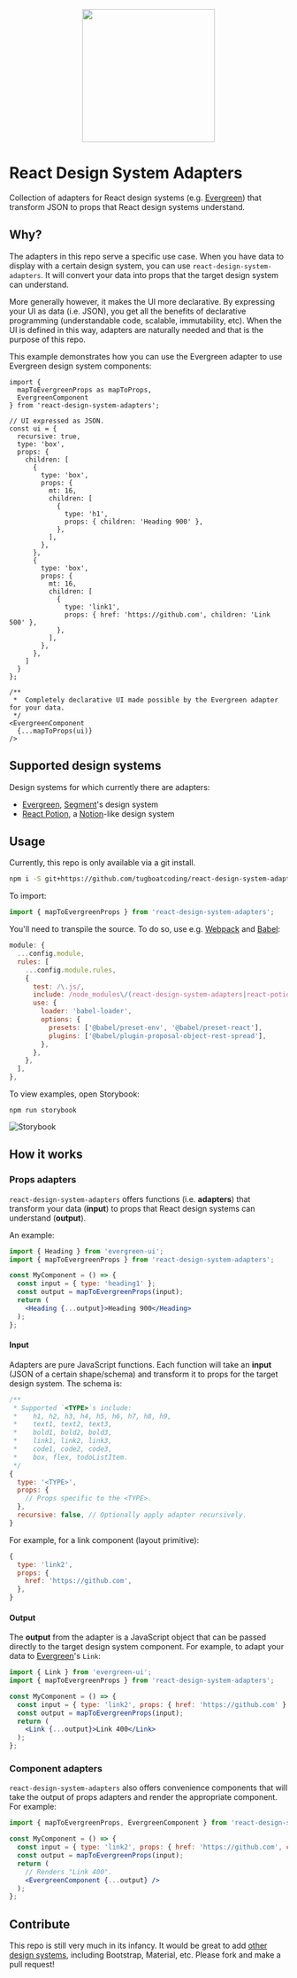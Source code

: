<div style="display: flex; justify-content: center;"">
  <img src="https://raw.githubusercontent.com/tugboatcoding/react-design-system-adapters/master/logo.png" width="240px" />
</div>

# React Design System Adapters

Collection of adapters for React design systems (e.g. [Evergreen](https://evergreen.segment.com/components)) that transform JSON to props that React design systems understand.

## Why?

The adapters in this repo serve a specific use case. When you have data to display with a certain design system, you can use `react-design-system-adapters`. It will convert your data into props that the target design system can understand.

More generally however, it makes the UI more declarative. By expressing your UI as data (i.e. JSON), you get all the benefits of declarative programming (understandable code, scalable, immutability, etc). When the UI is defined in this way, adapters are naturally needed and that is the purpose of this repo.

This example demonstrates how you can use the Evergreen adapter to use Evergreen design system components:

```
import {
  mapToEvergreenProps as mapToProps,
  EvergreenComponent
} from 'react-design-system-adapters';

// UI expressed as JSON.
const ui = {
  recursive: true,
  type: 'box',
  props: {
    children: [
      {
        type: 'box',
        props: {
          mt: 16,
          children: [
            {
              type: 'h1',
              props: { children: 'Heading 900' },
            },
          ],
        },
      },
      {
        type: 'box',
        props: {
          mt: 16,
          children: [
            {
              type: 'link1',
              props: { href: 'https://github.com', children: 'Link 500' },
            },
          ],
        },
      },
    ]
  }
};

/**
 *  Completely declarative UI made possible by the Evergreen adapter for your data.
 */
<EvergreenComponent
  {...mapToProps(ui)}
/>
```

## Supported design systems

Design systems for which currently there are adapters:

* [Evergreen](https://evergreen.segment.com/components), [Segment](http://segment.io/)'s design system
* [React Potion](https://github.com/tugboatcoding/react-potion), a [Notion](https://notion.so)-like design system

## Usage

Currently, this repo is only available via a git install.

```bash
npm i -S git+https://github.com/tugboatcoding/react-design-system-adapters.git
```

To import:

```jsx
import { mapToEvergreenProps } from 'react-design-system-adapters';
```

You'll need to transpile the source. To do so, use e.g. [Webpack](https://webpack.js.org/) and [Babel](https://babeljs.io/):

```js
module: {
  ...config.module,
  rules: [
    ...config.module.rules,
    {
      test: /\.js/,
      include: /node_modules\/(react-design-system-adapters|react-potion)\/.*/, // For now, both these dependencies need transpiling.
      use: {
        loader: 'babel-loader',
        options: {
          presets: ['@babel/preset-env', '@babel/preset-react'],
          plugins: ['@babel/plugin-proposal-object-rest-spread'],
        },
      },
    },
  ],
},
```

To view examples, open Storybook:

```
npm run storybook
```

![Storybook](https://raw.githubusercontent.com/tugboatcoding/react-design-system-adapters/master/screenshots/storybook.png)

## How it works

### Props adapters

`react-design-system-adapters` offers functions (i.e. **adapters**) that transform your data (**input**) to props that React design systems can understand (**output**).

An example:

```jsx
import { Heading } from 'evergreen-ui';
import { mapToEvergreenProps } from 'react-design-system-adapters';

const MyComponent = () => {
  const input = { type: 'heading1' };
  const output = mapToEvergreenProps(input);
  return (
    <Heading {...output}>Heading 900</Heading>
  );
};
```

#### Input

Adapters are pure JavaScript functions. Each function will take an **input** (JSON of a certain shape/schema) and transform it to props for the target design system. The schema is:

```jsx
/**
 * Supported `<TYPE>`s include:
 *    h1, h2, h3, h4, h5, h6, h7, h8, h9,
 *    text1, text2, text3,
 *    bold1, bold2, bold3,
 *    link1, link2, link3,
 *    code1, code2, code3,
 *    box, flex, todoListItem.
 */
{
  type: '<TYPE>',
  props: {
    // Props specific to the <TYPE>.
  },
  recursive: false, // Optionally apply adapter recursively.
}
```

For example, for a link component (layout primitive):

```jsx
{
  type: 'link2',
  props: {
    href: 'https://github.com',
  },
}
```

#### Output

The **output** from the adapter is a JavaScript object that can be passed directly to the target design system component. For example, to adapt your data to [Evergreen](https://evergreen.segment.com/components)'s `Link`:

```jsx
import { Link } from 'evergreen-ui';
import { mapToEvergreenProps } from 'react-design-system-adapters';

const MyComponent = () => {
  const input = { type: 'link2', props: { href: 'https://github.com' } };
  const output = mapToEvergreenProps(input);
  return (
    <Link {...output}>Link 400</Link>
  );
};
```

### Component adapters

`react-design-system-adapters` also offers convenience components that will take the output of props adapters and render the appropriate component. For example:

```jsx
import { mapToEvergreenProps, EvergreenComponent } from 'react-design-system-adapters';

const MyComponent = () => {
  const input = { type: 'link2', props: { href: 'https://github.com', children: 'Link 400' } };
  const output = mapToEvergreenProps(input);
  return (
    // Renders "Link 400".
    <EvergreenComponent {...output} />
  );
};
```

## Contribute

This repo is still very much in its infancy. It would be great to add [other design systems](https://github.com/alexpate/awesome-design-systems), including Bootstrap, Material, etc. Please fork and make a pull request!
